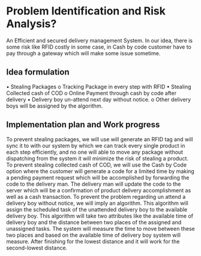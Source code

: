 # Problem Identification and Risk Analysis?

An Efficient and secured delivery management System. In our idea, there is some risk like RFID costly in some case, in Cash by code customer have to pay through a gateway which will make some issue sometime.

## Idea formulation
• Stealing Packages
o Tracking Package in every step with RFID
• Stealing Collected cash of COD
o Online Payment through cash by code after delivery
• Delivery boy un-attend next day without notice.
o Other delivery boys will be assigned by the algorithm.
## Implementation plan and Work progress
To prevent stealing packages, we will use will generate an RFID tag and will sync it to with our system by which we can track every single product in each step efficiently, and no one will able to move any package without dispatching from the system it will minimize the risk of stealing a product.
To prevent stealing collected cash of COD, we will use the Cash by Code option where the customer will generate a code for a limited time by making a pending payment request which will be accomplished by forwarding the code to the delivery man. The delivery man will update the code to the server which will be a confirmation of product delivery accomplishment as well as a cash transaction.
To prevent the problem regarding un attend a delivery boy without notice, we will imply an algorithm. This algorithm will assign the scheduled task of the unattended delivery boy to the available delivery boy. This algorithm will take two attributes like the available time of delivery boy and the distance between two places of the assigned and unassigned tasks. The system will measure the time to move between these two places and based on the available time of delivery boy system will measure. After finishing for the lowest distance and it will work for the second-lowest distance.
